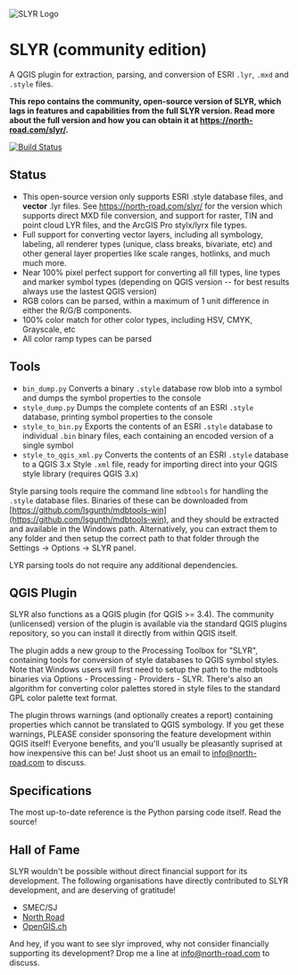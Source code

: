 ![SLYR Logo](logo.png)

# SLYR (community edition)

A QGIS plugin for extraction, parsing, and conversion of ESRI `.lyr`, `.mxd` and `.style` files.

**This repo contains the community, open-source version of SLYR, which lags in features and capabilities from the full SLYR version. Read more about the full version and how you can obtain it at https://north-road.com/slyr/.**

[![Build Status](https://travis-ci.org/nyalldawson/slyr.svg?branch=master)](https://travis-ci.org/nyalldawson/slyr)

## Status

- This open-source version only supports ESRI .style database files, and **vector** .lyr files. See https://north-road.com/slyr/ for the version which supports direct MXD file conversion, and support for raster, TIN and point cloud LYR files, and the ArcGIS Pro stylx/lyrx file types.
- Full support for converting vector layers, including all symbology, labeling, all renderer types (unique, class breaks, bivariate, etc) and other general layer properties like scale ranges, hotlinks, and much much more.
- Near 100% pixel perfect support for converting all fill types, line types and marker symbol types (depending on QGIS version -- for best results always use the lastest QGIS version)
- RGB colors can be parsed, within a maximum of 1 unit difference in either the R/G/B components.
- 100% color match for other color types, including HSV, CMYK, Grayscale, etc
- All color ramp types can be parsed


## Tools

 - `bin_dump.py` Converts a binary `.style` database row blob into a symbol and dumps the symbol properties to the console
 - `style_dump.py` Dumps the complete contents of an ESRI `.style` database, printing symbol properties to the console
 - `style_to_bin.py` Exports the contents of an ESRI `.style` database to individual `.bin` binary files, each containing an encoded version of a single symbol
 - `style_to_qgis_xml.py` Converts the contents of an ESRI `.style` database to a QGIS 3.x Style `.xml` file, ready for importing direct into your QGIS style library (requires QGIS 3.x)
 
 Style parsing tools require the command line `mdbtools` for handling the `.style` database files. Binaries of these can be downloaded from [https://github.com/lsgunth/mdbtools-win](https://github.com/lsgunth/mdbtools-win), and they should be extracted and available in the Windows path. Alternatively, you can extract them to any folder and then setup the correct path to that folder through the Settings -> Options -> SLYR panel.
 
 LYR parsing tools do not require any additional dependencies.
 
## QGIS Plugin

SLYR also functions as a QGIS plugin (for QGIS >= 3.4). The community (unlicensed) version of the plugin is available via the standard QGIS plugins repository, so you can install it directly from within QGIS itself.

The plugin adds a new group to the Processing Toolbox for "SLYR", containing tools for conversion of style databases to QGIS symbol styles. Note that Windows users will first need to setup the path to the mdbtools binaries via Options - Processing - Providers - SLYR. There's also an algorithm for converting color palettes stored in style files to the standard GPL color palette text format.

The plugin throws warnings (and optionally creates a report) containing properties which cannot be translated to QGIS symbology. If you get these warnings, PLEASE consider sponsoring the feature development within QGIS itself! Everyone benefits, and you'll usually be pleasantly suprised at how inexpensive this can be! Just shoot us an email to info@north-road.com to discuss.
 
## Specifications

The most up-to-date reference is the Python parsing code itself. Read the source!

## Hall of Fame

SLYR wouldn't be possible without direct financial support for its development. The following organisations have directly contributed to SLYR development, and are deserving of gratitude!

- SMEC/SJ
- [North Road](http://north-road.com)
- [OpenGIS.ch](http://opengis.ch)

And hey, if you want to see slyr improved, why not consider financially supporting its development? Drop me a line at info@north-road.com to discuss.
